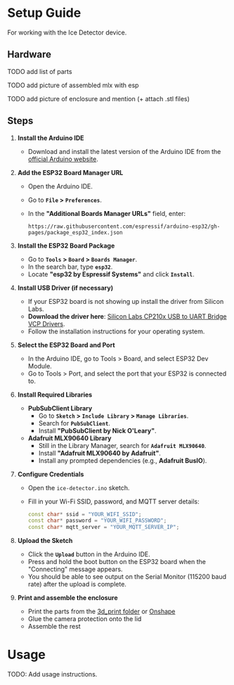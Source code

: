 # Setup Guide
For working with the Ice Detector device.

## Hardware
TODO add list of parts

TODO add picture of assembled mlx with esp

TODO add picture of enclosure and mention (+ attach .stl files)

## Steps

1. **Install the Arduino IDE**

   - Download and install the latest version of the Arduino IDE from the [official Arduino website](https://www.arduino.cc/en/software).

2. **Add the ESP32 Board Manager URL**

   - Open the Arduino IDE.
   - Go to **`File` > `Preferences`**.
   - In the **"Additional Boards Manager URLs"** field, enter:

     ```
     https://raw.githubusercontent.com/espressif/arduino-esp32/gh-pages/package_esp32_index.json
     ```


3. **Install the ESP32 Board Package**

   - Go to **`Tools` > `Board` > `Boards Manager`**.
   - In the search bar, type **`esp32`**.
   - Locate **"esp32 by Espressif Systems"** and click **`Install`**.

4. **Install USB Driver (if necessary)**

   - If your ESP32 board is not showing up install the driver from Silicon Labs.
   - **Download the driver here**: [Silicon Labs CP210x USB to UART Bridge VCP Drivers](https://www.silabs.com/developers/usb-to-uart-bridge-vcp-drivers).
   - Follow the installation instructions for your operating system.

5. **Select the ESP32 Board and Port**
   - In the Arduino IDE, go to Tools > Board, and select ESP32 Dev Module.
   - Go to Tools > Port, and select the port that your ESP32 is connected to.

6. **Install Required Libraries**

   - **PubSubClient Library**
     - Go to **`Sketch` > `Include Library` > `Manage Libraries`**.
     - Search for **`PubSubClient`**.
     - Install **"PubSubClient by Nick O'Leary"**.
   - **Adafruit MLX90640 Library**
     - Still in the Library Manager, search for **`Adafruit MLX90640`**.
     - Install **"Adafruit MLX90640 by Adafruit"**.
     - Install any prompted dependencies (e.g., **Adafruit BusIO**).

7. **Configure Credentials**

   - Open the `ice-detector.ino` sketch.
   - Fill in your Wi-Fi SSID, password, and MQTT server details:

     ```cpp
     const char* ssid = "YOUR_WIFI_SSID";
     const char* password = "YOUR_WIFI_PASSWORD";
     const char* mqtt_server = "YOUR_MQTT_SERVER_IP";
     ```
8. **Upload the Sketch**

   - Click the **`Upload`** button in the Arduino IDE.
   - Press and hold the boot button on the ESP32 board when the "Connecting" message appears.
   - You should be able to see output on the Serial Monitor (115200 baud rate) after the upload is complete.

9. **Print and assemble the enclosure**
   - Print the parts from the [3d_print folder](https://github.com/jannemannX/master-praktikum-SoSe24/edit/main/ice-detector/3d_print) or [Onshape](https://cad.onshape.com/documents/61ff36c19d567fb2cb1f912e/w/94b71816ca017b0d6549149e/e/821ef7029f7086ceb7cd349b?renderMode=0&uiState=671ccaab0768610ca459d367)
   - Glue the camera protection onto the lid
   - Assemble the rest

# Usage
TODO: Add usage instructions.
